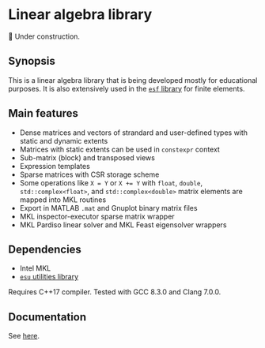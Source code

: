 # Linear algebra library

:construction: Under construction.

## Synopsis

This is a linear algebra library that is being developed mostly for educational purposes. It is also extensively used in the [`esf` library](https://github.com/eugnsp/esf) for finite elements.

## Main features

* Dense matrices and vectors of strandard and user-defined types with static and dynamic extents
* Matrices with static extents can be used in `constexpr` context
* Sub-matrix (block) and transposed views
* Expression templates
* Sparse matrices with CSR storage scheme
* Some operations like `X = Y` or `X += Y` with `float`, `double`, `std::complex<float>`, and `std::complex<double>` matrix elements are mapped into MKL routines
* Export in MATLAB `.mat` and Gnuplot binary matrix files
* MKL inspector-executor sparse matrix wrapper
* MKL Pardiso linear solver and MKL Feast eigensolver wrappers

## Dependencies

* Intel MKL
* [`esu` utilities library](https://github.com/eugnsp/esu)

Requires C++17 compiler. Tested with GCC 8.3.0 and Clang 7.0.0.

## Documentation

See [here](doc/README.md).
